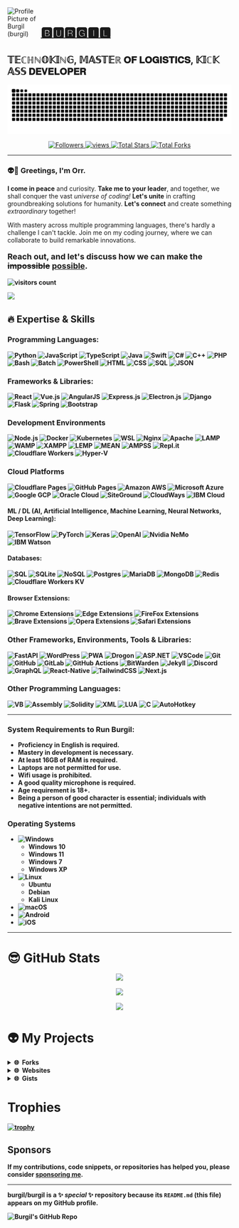 <a title="Burgil" href="https://github.com/burgil" style="text-decoration: none;">
    <img src="https://avatars.githubusercontent.com/u/41600149?v=4" width="75" alt="Profile Picture of Burgil (burgil)" align="left">
</a>

# [🅱🆄🆁🅶🅸🅻](https://github.com/burgil)
## 𝕋𝔼ℂℍℕ𝕆𝕂𝕀ℕ𝔾, 𝕄𝔸𝕊𝕋𝔼ℝ 𝐎𝐅 𝐋𝐎𝐆𝐈𝐒𝐓𝐈𝐂𝐒, 𝕂𝕀ℂ𝕂 𝔸𝕊𝕊 𝐃𝐄𝐕𝐄𝐋𝐎𝐏𝐄𝐑

![GitHub Snake Contribution Grid Animation](https://raw.githubusercontent.com/burgil/burgil/output/github-contribution-grid-snake-dark.svg)

<p align="center">
  <a href="https://github.com/burgil?tab=followers">
    <img alt="Followers" title="Follow me on Github" src="https://custom-icon-badges.herokuapp.com/github/followers/burgil?color=236ad3&labelColor=1155ba&style=flat-square&logo=person-add&label=Follow&logoColor=white"/>
  </a>
  <a href="https://github.com/burgil/Simple-View-Counter">
    <img alt="views" title="GitHub profile views" src="https://komarev.com/ghpvc/?username=burgil&style=flat-square&color=lightgrey"/>
  </a>
  <a href="https://github.com/burgil?tab=repositories&sort=stargazers">
    <img alt="Total Stars" title="Total Stars on GitHub" src="https://custom-icon-badges.herokuapp.com/badge/dynamic/json?logo=star&host=formatted-dynamic-badges.herokuapp.com&formatter=metric&style=flat-square&color=55960c&labelColor=488207&label=Stars&query=$.stars&url=https://api.github-star-counter.workers.dev/user/burgil"/>
  </a>
  <a href="https://github.com/burgil?tab=repositories&sort=stargazers">
    <img alt="Total Forks" title="Total Forks on GitHub" src="https://custom-icon-badges.herokuapp.com/badge/dynamic/json?logo=fork&host=formatted-dynamic-badges.herokuapp.com&formatter=metric&style=flat-square&color=ff0013&labelColor=ae1206&label=Forks&query=$.forks&url=https://api.github-star-counter.workers.dev/user/burgil"/>
  </a>
</p>

---

### 👽👋 Greetings, I'm Orr.

<p><b>I come in peace</b> and curiosity. <b>Take me to your leader</b>, and together, we shall conquer the vast <i>universe of coding!</i> <b>Let's unite</b> in crafting groundbreaking solutions for humanity. <b>Let's connect</b> and create something <i>extraordinary</i> together!</p>

<p>With mastery across multiple programming languages, there's hardly a challenge I can't tackle. Join me on my coding journey, where we can collaborate to build remarkable innovations.</p>

<p style="font-size: 18px;"><b>Reach out, and let's discuss how we can make the <s>impossible</s> <u>possible</u>.<b></p>

![visitors count](https://komarev.com/ghpvc/?username=burgil)

<img src="https://github-readme-stats.vercel.app/api?username=burgil&hide_title=true&hide_border=true&show_icons=true&include_all_commits=true&count_private=true&line_height=28&hide_rank=true&icon_color=238636&theme=transparent" />

## 🔥 Expertise & Skills

### Programming Languages:

![Python](https://img.shields.io/badge/python-3670A0?style=flat-square&logo=python&logoColor=ffdd54)
![JavaScript](https://img.shields.io/badge/javascript-%23323330.svg?style=flat-square&logo=javascript&logoColor=%23F7DF1E)
![TypeScript](https://img.shields.io/badge/TypeScript-3178C6?style=flat-square&logo=TypeScript&logoColor=fff)
![Java](https://img.shields.io/badge/Java-007396.svg?style=flat-square&logo=java&logoColor=white)
![Swift](https://img.shields.io/badge/Swift-000?style=flat-square&logo=Swift&logoColor=F05138)
![C#](https://img.shields.io/badge/c%23-239120.svg?style=flat-square&logo=C%20Sharp&logoColor=white)
![C++](https://img.shields.io/badge/c++-%2300599C.svg?style=flat-square&logo=c%2B%2B&logoColor=white)
![PHP](https://img.shields.io/badge/PHP-777BB4.svg?style=flat-square&logo=PHP&logoColor=white)
![Bash](https://img.shields.io/badge/Bash-4EAA25.svg?style=flat-square&logo=GNU%20Bash&logoColor=white)
![Batch](https://img.shields.io/badge/batch-fff?style=flat-square&logo=GNOME%20Terminal&logoColor=241F31)
![PowerShell](https://img.shields.io/badge/PowerShell-5391FE.svg?style=flat-square&logo=PowerShell&logoColor=white)
![HTML](https://img.shields.io/badge/HTML5-E34F26.svg?style=flat-square&logo=HTML5&logoColor=white)
![CSS](https://img.shields.io/badge/CSS3-1572B6.svg?style=flat-square&logo=CSS3&logoColor=white)
![SQL](https://img.shields.io/badge/SQL-4479A1.svg?style=flat-square&logo=MySQL&logoColor=white)
![JSON](https://img.shields.io/badge/JSON-000000.svg?style=flat-square&logo=JSON&logoColor=white)

### Frameworks & Libraries:

![React](https://img.shields.io/badge/react-%2320232a.svg?style=flat-square&logo=react&logoColor=%2361DAFB)
![Vue.js](https://img.shields.io/badge/Vue.js-4FC08D.svg?style=flat-square&logo=Vue.js&logoColor=white)
![AngularJS](https://img.shields.io/badge/AngularJS-E23237.svg?style=flat-square&logo=AngularJS&logoColor=white)
![Express.js](https://img.shields.io/badge/Express.JS-339933.svg?style=flat-square&logo=Node.js&logoColor=white)
![Electron.js](https://img.shields.io/badge/Electron.JS-47848F.svg?style=flat-square&logo=Electron&logoColor=white)
![Django](https://img.shields.io/badge/Django-092E20.svg?style=flat-square&logo=Django&logoColor=white)
![Flask](https://img.shields.io/badge/Flask-000000.svg?style=flat-square&logo=Flask&logoColor=white)
![Spring](https://img.shields.io/badge/Spring-6DB33F.svg?style=flat-square&logo=Spring&logoColor=white)
![Bootstrap](https://img.shields.io/badge/Bootstrap-7952B3.svg?style=flat-square&logo=Bootstrap&logoColor=white)

### Development Environments
![Node.js](https://img.shields.io/badge/node.js-6DA55F?style=flat-square&logo=node.js&logoColor=white)
![Docker](https://img.shields.io/badge/Docker-2496ED?style=flat-square&logo=Docker&logoColor=white)
![Kubernetes](https://img.shields.io/badge/Kubernetes-326CE5?style=flat-square&logo=Kubernetes&logoColor=white)
![WSL](https://img.shields.io/badge/WSL-003366?style=flat-square&logo=Linux%20Foundation&logoColor=white)
![Nginx](https://img.shields.io/badge/Nginx-009639.svg?style=flat-square&logo=NGINX&logoColor=white)
![Apache](https://img.shields.io/badge/Apache-D22128.svg?style=flat-square&logo=Apache&logoColor=white)
![LAMP](https://img.shields.io/badge/LAMP-FCC624.svg?style=flat-square&logo=Linux&logoColor=white)
![WAMP](https://img.shields.io/badge/WAMP-0078D6.svg?style=flat-square&logo=Windows&logoColor=white)
![XAMPP](https://img.shields.io/badge/XAMPP-FB7A24.svg?style=flat-square&logo=XAMPP&logoColor=white)
![LEMP](https://img.shields.io/badge/LEMP-009639.svg?style=flat-square&logo=NGINX&logoColor=white)
![MEAN](https://img.shields.io/badge/MEAN-339933.svg?style=flat-square&logo=Node.js&logoColor=white)
![AMPSS](https://img.shields.io/badge/AMPSS-47848F.svg?style=flat-square&logo=Electron&logoColor=white)
![Repl.it](https://img.shields.io/badge/Replit-667881.svg?style=flat-square&logo=Replit&logoColor=white)
![Cloudflare Workers](https://img.shields.io/badge/Cloudflare-Workers-F38020.svg?style=flat-square&logo=cloudflare&logoColor=F38020)
![Hyper-V](https://img.shields.io/badge/Hyper-V-000000?style=flat-square&logo=Hyper&logoColor=white)

### Cloud Platforms
![Cloudflare Pages](https://img.shields.io/badge/cloudflare%20pages-F38020.svg?style=flat-square&logo=cloudflare&logoColor=white)
![GitHub Pages](https://img.shields.io/badge/github%20pages-181717.svg?style=flat-square&logo=github&logoColor=white)
![Amazon AWS](https://img.shields.io/badge/Amazon%20AWS-232F3E.svg?style=flat-square&logo=Amazon%20AWS&logoColor=white)
![Microsoft Azure](https://img.shields.io/badge/Microsoft%20Azure-0078D4.svg?style=flat-square&logo=Microsoft%20Azure&logoColor=white)
![Google GCP](https://img.shields.io/badge/gcp-4285F4.svg?style=flat-square&logo=google&logoColor=EA4335)
![Oracle Cloud](https://img.shields.io/badge/Oracle%20Cloud-c14432.svg?style=flat-square&logo=java&logoColor=white)
![SiteGround](https://img.shields.io/badge/siteground-8CC445.svg?style=flat-square&logo=SciPy&logoColor=white)
![CloudWays](https://img.shields.io/badge/cloudways-2C39BD.svg?style=flat-square&logo=cloudways&logoColor=white)
![IBM Cloud](https://img.shields.io/badge/IBM%20Cloud-1261FE.svg?style=flat-square&logo=IBM%20Cloud&logoColor=white)

#### ML / DL (AI, Artificial Intelligence, Machine Learning, Neural Networks, Deep Learning):
![TensorFlow](https://img.shields.io/badge/TensorFlow-%23FF6F00.svg?style=flat-square&logo=TensorFlow&logoColor=white)
![PyTorch](https://img.shields.io/badge/PyTorch-EE4C2C.svg?style=flat-square&logo=PyTorch&logoColor=white)
![Keras](https://img.shields.io/badge/Keras-D00000.svg?style=flat-square&logo=Keras&logoColor=white)
![OpenAI](https://img.shields.io/badge/OpenAI-412991.svg?style=flat-square&logo=OpenAI&logoColor=white)
![Nvidia NeMo](https://img.shields.io/badge/Nvidia%20NeMo-76B900.svg?style=flat-square&logo=nvidia&logoColor=white)
![IBM Watson](https://img.shields.io/badge/IBM%20Watson-BE95FF.svg?style=flat-square&logo=IBM%20Watson&logoColor=white)

#### Databases:
![SQL](https://img.shields.io/badge/SQL-4479A1.svg?style=flat-square&logo=MySQL&logoColor=white)
![SQLite](https://img.shields.io/badge/sqlite-%2307405e.svg?style=flat-square&logo=sqlite&logoColor=white)
![NoSQL](https://img.shields.io/badge/nosql-FF3621.svg?style=flat-square&logo=Databricks&logoColor=white)
![Postgres](https://img.shields.io/badge/postgres-%23316192.svg?style=flat-square&logo=postgresql&logoColor=white)
![MariaDB](https://img.shields.io/badge/MariaDB-003545.svg?style=flat-square&logo=MariaDB&logoColor=white)
![MongoDB](https://img.shields.io/badge/MongoDB-%234ea94b.svg?style=flat-square&logo=mongodb&logoColor=white)
![Redis](https://img.shields.io/badge/redis-%23DD0031.svg?style=flat-square&logo=redis&logoColor=white)
![Cloudflare Workers KV](https://img.shields.io/badge/cloudflare%20workers-kv-F38020.svg?style=flat-square&logo=cloudflare&logoColor=F38020)

#### Browser Extensions:
![Chrome Extensions](https://img.shields.io/badge/Chrome-Extensions-red.svg?style=flat-square&logo=Google%20Chrome&logoColor=4285F4)
![Edge Extensions](https://img.shields.io/badge/Edge-Extensions-0076D6.svg?style=flat-square&logo=Internet%20Explorer&logoColor=0076D6)
![FireFox Extensions](https://img.shields.io/badge/Firefox-Extensions-FF7139.svg?style=flat-square&logo=Firefox%20Browser&logoColor=FF7139)
![Brave Extensions](https://img.shields.io/badge/Brave-Extensions-FB542B.svg?style=flat-square&logo=Brave&logoColor=FB542B)
![Opera Extensions](https://img.shields.io/badge/Opera-Extensions-FF1B2D.svg?style=flat-square&logo=Opera&logoColor=FF1B2D)
![Safari Extensions](https://img.shields.io/badge/Safari-Extensions-000000.svg?style=flat-square&logo=Safari&logoColor=fff)

### Other Frameworks, Environments, Tools & Libraries:
![FastAPI](https://img.shields.io/badge/FastAPI-009688.svg?style=flat-square&logo=FastAPI&logoColor=white)
![WordPress](https://img.shields.io/badge/WordPress-21759B.svg?style=flat-square&logo=WordPress&logoColor=white)
![PWA](https://img.shields.io/badge/PWA-5A0FC8.svg?style=flat-square&logo=PWA&logoColor=white)
![Drogon](https://img.shields.io/badge/Drogon-Framework-D4911E.svg?style=flat-square&logo=Dragonframe&logoColor=21759B)
![ASP.NET](https://img.shields.io/badge/ASP.NET-0067C5.svg?style=flat-square&logo=.NET&logoColor=white)
![VSCode](https://img.shields.io/badge/vscode-black?style=flat-square&logo=visual-studio-code&logoColor=007ACC)
![Git](https://img.shields.io/badge/git-black?style=flat-square&logo=git&logoColor=white)
![GitHub](https://img.shields.io/badge/github-black?style=flat-square&logo=github&logoColor=white)
![GitLab](https://img.shields.io/badge/gitlab-black?style=flat-square&logo=gitlab&logoColor=white)
![GitHub Actions](https://img.shields.io/badge/github_actions-black?style=flat-square&logo=github-actions&logoColor=white)
![BitWarden](https://img.shields.io/badge/bitwarden-black?style=flat-square&logo=bitwarden&logoColor=175DDC)
![Jekyll](https://img.shields.io/badge/jekyll-black?style=flat-square&logo=jekyll&logoColor=white)
![Discord](https://img.shields.io/badge/discord.js-black?style=flat-square&logo=discord&logoColor=white)
![GraphQL](https://img.shields.io/badge/graphql-black?style=flat-square&logo=graphql&logoColor=E10098)
![React-Native](https://img.shields.io/badge/react_native-black?style=flat-square&logo=react)
![TailwindCSS](https://img.shields.io/badge/tailwindcss-black?style=flat-square&logo=tailwindcss&logoColor=white)
![Next.js](https://img.shields.io/badge/next.js-black?style=flat-square&logo=next.js&logoColor=white)

### Other Programming Languages:
![VB](https://img.shields.io/badge/vb-512BD4.svg?style=flat-square&logo=.NET&logoColor=white)
![Assembly](https://img.shields.io/badge/Assembly-007AAC.svg?style=flat-square&logo=AssemblyScript&logoColor=white)
![Solidity](https://img.shields.io/badge/Solidity-%23363636.svg?style=flat-square&logo=solidity&logoColor=white)
![XML](https://img.shields.io/badge/XML-F3702A.svg?style=flat-square&logo=HTML5&logoColor=white)
![LUA](https://img.shields.io/static/v1?label=LUA&message=LUA&color=white)
![C](https://img.shields.io/badge/c-000.svg?style=flat-square&logo=c%2B%2B&logoColor=white)
![AutoHotkey](https://img.shields.io/badge/AutoHotkey-334455.svg?style=flat-square&logo=AutoHotkey&logoColor=white)

---

### System Requirements to Run Burgil:
* Proficiency in English is required.
* Mastery in development is necessary.
* At least 16GB of RAM is required.
* Laptops are not permitted for use.
* Wifi usage is prohibited.
* A good quality microphone is required.
* Age requirement is 18+.
* Being a person of good character is essential; individuals with negative intentions are not permitted.

### Operating Systems
- ![Windows](https://img.shields.io/badge/Windows%2011-0078D6.svg?style=for-the-badge&logo=Windows%20XP&logoColor=white)
  - Windows 10
  - Windows 11
  - Windows 7
  - Windows XP
- ![Linux](https://img.shields.io/badge/Linux-FCC624?style=for-the-badge&logo=linux&logoColor=black)
  - Ubuntu
  - Debian
  - Kali Linux
- ![macOS](https://img.shields.io/badge/macOS-000000.svg?style=for-the-badge&logo=macOS&logoColor=white)
- ![Android](https://img.shields.io/badge/Android-3DDC84?style=for-the-badge&logo=Android&logoColor=white)
- ![iOS](https://img.shields.io/badge/iOS-000000?style=for-the-badge&logo=iOS&logoColor=white)

---

# 😎 GitHub Stats

<p align="center">
    <img src="https://github-readme-streak-stats.herokuapp.com/?user=burgil&hide_border=true&theme=transparent" />
</p>
<p align="center">
    <img src="https://github-readme-stats.vercel.app/api/top-langs/?username=burgil&hide_border=true&layout=compact&langs_count=22&theme=transparent" />
</p>
<p align="center">
    <img src="https://github-readme-stats.vercel.app/api?username=burgil&show_icons=true&show=reviews,discussions_started,discussions_answered,prs_merged,prs_merged_percentage&theme=transparent" />
</p>

# 👽 My Projects

<details>
  <summary><b>🌐 &nbsp;Forks</b></summary>
  <br/>
  <p align="center">
    <a href="https://github.com/burgil/sayjs">
      <img src="https://github-readme-stats.vercel.app/api/pin/?username=burgil&repo=sayjs&theme=transparent&title_color=fff&icon_color=fa8b00&hide_border=true&show_icons=false&v=2" />
    </a>
  </p>
</details>

<details>
  <summary><b>🌐 &nbsp;Websites</b></summary>
  <br/>
  <p align="center">
    <a href="https://burgil.github.io/">
      <img src="https://github-readme-stats.vercel.app/api/pin/?username=burgil&repo=burgil.github.io&theme=transparent&title_color=fff&icon_color=fa8b00&hide_border=true&show_icons=false&v=2" />
    </a>
  </p>
</details>

<details>
  <summary><b>🌐 &nbsp;Gists</b></summary>
  <br/>
  <p align="center">
    <a href="https://gist.github.com/burgil/406b1959a0ad802e615801031835c73d">
      <img src="https://github-readme-stats.vercel.app/api/gist?id=406b1959a0ad802e615801031835c73d&theme=transparent" />
    </a>
    <a href="https://gist.github.com/burgil/2525bb294645521c588b9f27120ff896">
      <img src="https://github-readme-stats.vercel.app/api/gist?id=2525bb294645521c588b9f27120ff896&theme=transparent" />
    </a>
  </p>
</details>

# Trophies

[![trophy](https://github-profile-trophy.vercel.app/?username=burgil&theme=onedark)](https://github.com/ryo-ma/github-profile-trophy)

## Sponsors

**If my contributions, code snippets, or repositories has helped you, please consider [sponsoring me](https://github.com/sponsors/burgil).**

---

**burgil/burgil** is a ✨ _special_ ✨ repository because its `README.md` (this file) appears on my GitHub profile.

![Burgil's GitHub Repo](https://github-readme-stats.vercel.app/api/pin/?username=burgil&repo=burgil&theme=transparent&title_color=fff&icon_color=fa8b00&hide_border=true&show_icons=false&v=2)
